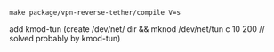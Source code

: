 
    make package/vpn-reverse-tether/compile V=s



add kmod-tun
(create /dev/net/ dir && mknod /dev/net/tun c 10 200 // solved probably by kmod-tun)
